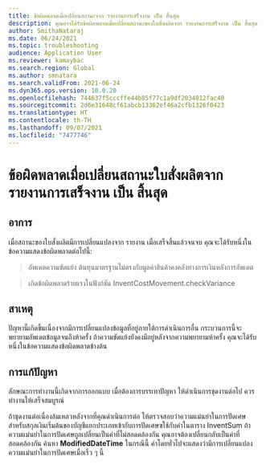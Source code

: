 ```yaml
---
title: ข้อผิดพลาดเมื่อเปลี่ยนสถานะจาก รายงานการเสร็จงาน เป็น สิ้นสุด
description: คุณอาจได้รับข้อผิดพลาดเมื่อเปลี่ยนสถานะของใบสั่งผลิตจาก รายงานการเสร็จงาน เป็น สิ้นสุด หน้านี้อธิบายวิธีลดปัญหา
author: SmithaNataraj
ms.date: 06/24/2021
ms.topic: troubleshooting
audience: Application User
ms.reviewer: kamaybac
ms.search.region: Global
ms.author: smnatara
ms.search.validFrom: 2021-06-24
ms.dyn365.ops.version: 10.0.20
ms.openlocfilehash: 744637f5cccffe44b85f77c1a9df2034012fac40
ms.sourcegitcommit: 2d6e31648cf61abcb13362ef46a2cfb1326f0423
ms.translationtype: HT
ms.contentlocale: th-TH
ms.lasthandoff: 09/07/2021
ms.locfileid: "7477746"
---
```

# <a name="error-when-changing-status-of-production-order-from-reported-as-finished-to-end"></a>ข้อผิดพลาดเมื่อเปลี่ยนสถานะใบสั่งผลิตจาก รายงานการเสร็จงาน เป็น สิ้นสุด

## <a name="symptoms"></a>อาการ

เมื่อสถานะของใบสั่งผลิตมีการเปลี่ยนแปลงจาก รายงาน เมื่อเสร็จสิ้นแล้วจนจบ คุณจะได้รับหนึ่งในข้อความแสดงข้อผิดพลาดต่อไปนี้:

> อัพเดตความขัดแย้ง ต้นทุนมาตรฐานไม่ตรงกับมูลค่าสินค้าคงคลังทางการเงินหลังการอัพเดต

> เกิดข้อผิดพลาดร้ายแรงในฟังก์ชัน InventCostMovement.checkVariance

## <a name="cause"></a>สาเหตุ

ปัญหานี้เกิดขึ้นเนื่องจากมีการเปลี่ยนแปลงข้อมูลที่อยู่ภายใต้การดำเนินการอื่น กระบวนการนี้จะพยายามอัพเดตข้อมูลจนถึงห้าครั้ง ถ้าความขัดแย้งยังคงมีอยู่หลังจากความพยายามห้าครั้ง คุณจะได้รับหนึ่งในข้อความแสดงข้อผิดพลาดข้างต้น

## <a name="resolution"></a>การแก้ปัญหา

ลักษณะการทำงานนี้เกิดจากการออกแบบ เมื่อต้องการบรรเทาปัญหา ให้ดำเนินการชุดงานต่อไป ควรทำงานให้เสร็จสมบูรณ์

ถ้าชุดงานต่อเนื่องล้มเหลวหลังจากที่คุณดำเนินการต่อ ให้ตรวจสอบว่าความแม่นยำในการปัดเศษสำหรับสกุลเงินเริ่มต้นของบัญชีแยกประเภทเข้ากับการปัดเศษฃใช้กับค่าในตาราง InventSum ถ้าความแม่นยำในการปัดเศษถูกเปลี่ยนเป็นค่าที่ไม่สอดคล้องกัน คุณอาจต้องเปลี่ยนกลับเป็นค่าที่สอดคล้องกัน ค้นหา **ModifiedDateTime** ในกรณีนี้ ค่าโดยทั่วไปจะแสดงว่ามีการเปลี่ยนแปลงความแม่นยำในการปัดเศษเมื่อเร็ว ๆ นี้
